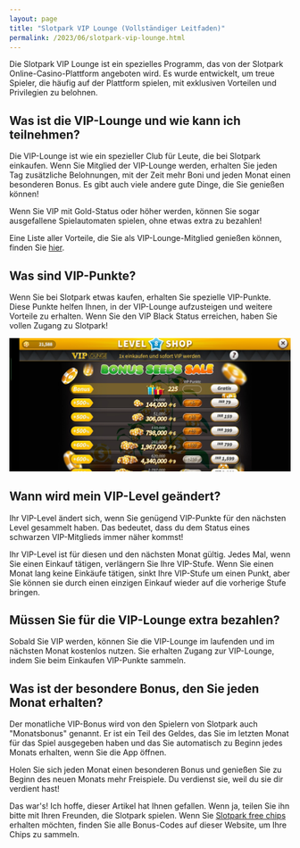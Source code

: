 ```yaml
--- 
layout: page
title: "Slotpark VIP Lounge (Vollständiger Leitfaden)"
permalink: /2023/06/slotpark-vip-lounge.html
---
```


Die Slotpark VIP Lounge ist ein spezielles Programm, das von der Slotpark Online-Casino-Plattform angeboten wird. Es wurde entwickelt, um treue Spieler, die häufig auf der Plattform spielen, mit exklusiven Vorteilen und Privilegien zu belohnen.

## Was ist die VIP-Lounge und wie kann ich teilnehmen?

Die VIP-Lounge ist wie ein spezieller Club für Leute, die bei Slotpark einkaufen. Wenn Sie Mitglied der VIP-Lounge werden, erhalten Sie jeden Tag zusätzliche Belohnungen, mit der Zeit mehr Boni und jeden Monat einen besonderen Bonus. Es gibt auch viele andere gute Dinge, die Sie genießen können!

Wenn Sie VIP mit Gold-Status oder höher werden, können Sie sogar ausgefallene Spielautomaten spielen, ohne etwas extra zu bezahlen!

Eine Liste aller Vorteile, die Sie als VIP-Lounge-Mitglied genießen können, finden Sie [hier](http://slot.pk/KNId/fk0JPGfjhF).

## Was sind VIP-Punkte?

Wenn Sie bei Slotpark etwas kaufen, erhalten Sie spezielle VIP-Punkte. Diese Punkte helfen Ihnen, in der VIP-Lounge aufzusteigen und weitere Vorteile zu erhalten. Wenn Sie den VIP Black Status erreichen, haben Sie vollen Zugang zu Slotpark!

![Slotpark VIP Lounge](/assets/images/VIP-Punkte.jpg)

## Wann wird mein VIP-Level geändert?

Ihr VIP-Level ändert sich, wenn Sie genügend VIP-Punkte für den nächsten Level gesammelt haben. Das bedeutet, dass du dem Status eines schwarzen VIP-Mitglieds immer näher kommst!

Ihr VIP-Level ist für diesen und den nächsten Monat gültig. Jedes Mal, wenn Sie einen Einkauf tätigen, verlängern Sie Ihre VIP-Stufe. Wenn Sie einen Monat lang keine Einkäufe tätigen, sinkt Ihre VIP-Stufe um einen Punkt, aber Sie können sie durch einen einzigen Einkauf wieder auf die vorherige Stufe bringen.

## Müssen Sie für die VIP-Lounge extra bezahlen?

Sobald Sie VIP werden, können Sie die VIP-Lounge im laufenden und im nächsten Monat kostenlos nutzen. Sie erhalten Zugang zur VIP-Lounge, indem Sie beim Einkaufen VIP-Punkte sammeln.

## Was ist der besondere Bonus, den Sie jeden Monat erhalten?

Der monatliche VIP-Bonus wird von den Spielern von Slotpark auch "Monatsbonus" genannt. Er ist ein Teil des Geldes, das Sie im letzten Monat für das Spiel ausgegeben haben und das Sie automatisch zu Beginn jedes Monats erhalten, wenn Sie die App öffnen.

Holen Sie sich jeden Monat einen besonderen Bonus und genießen Sie zu Beginn des neuen Monats mehr Freispiele. Du verdienst sie, weil du sie dir verdient hast!

Das war's! Ich hoffe, dieser Artikel hat Ihnen gefallen. Wenn ja, teilen Sie ihn bitte mit Ihren Freunden, die Slotpark spielen. Wenn Sie [Slotpark free chips](https://slotparkbonuscode.de/) erhalten möchten, finden Sie alle Bonus-Codes auf dieser Website, um Ihre Chips zu sammeln.